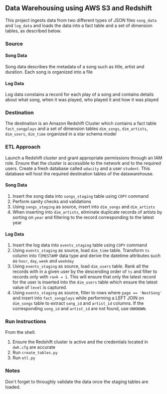 ## Data Warehousing using AWS S3 and Redshift

This project ingests data from two different types of JSON files `song_data` and `log_data` and loads the data into a fact table and a set of dimension tables, as described below.

### Source
#### Song Data
Song data describes the metadata of a song such as title, artist and duration. Each song is organized into a file

#### Log Data
Log data constains a record for each play of a song and contains details about what song, when it was played, who played it and how it was played

### Destination
The destination is an Amazon Redshift Cluster which contains a fact table `fact_songplays` and a set of dimension tables `dim_songs`, `dim_artists`, `dim_users`, `dim_time` organized in a star schema model

### ETL Approach
Launch a Redshift cluster and grant appropriate permissions through an IAM role. Ensure that the cluster is accessible to the network and to the required users. Create a fresh database called `udacity` and a user `student`. This database will host the required destination tables of the datawarehouse.

#### Song Data
1. Insert the song data into `songs_staging` table using `COPY` command
2. Perform sanity checks and validations
3. Using `songs_staging` as source, insert into `dim_songs` and `dim_artists` 
4. When inserting into `dim_artists`, eliminate duplicate records of artists by sorting on `year` and filtering to the record corresponding to the latest year


#### Log Data
1. Insert the log data into `events_staging` table using `COPY` command
2. Using `events_staging` as source, load `dim_time` table. Transform `ts` column into `TIMESTAMP` data type and derive the datetime attributes such as `hour`, `day`, `week` and `weekday`
3. Using `events_staging` as source, load `dim_users` table. Rank all the records with in a given user by the descending order of `ts` and filter to records only with `rank = 1`. This will ensure that only the latest record for the user is inserted into the `dim_users` table which ensure the latest value of `level` is captured.
4. Using `events_staging` as source, filter to rows where `page == 'NextSong'` and insert into `fact_songplays` while performing a LEFT JOIN on `dim_songs` table to extract `song_id` and `artist_id` columns. If the corresponding `song_id` and `artist_id` are not found, use `UNKNOWN`.

### Run Instructions
From the shell:
1. Ensure the Redshift cluster is active and the credentials located in `dwh.cfg` are accurate
2. Run `create_tables.py`
3. Run `etl.py`

### Notes
Don't forget to throughly validate the data once the staging tables are loaded.
